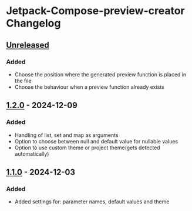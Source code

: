 <!-- Keep a Changelog guide -> https://keepachangelog.com -->

# Jetpack-Compose-preview-creator Changelog


## [Unreleased]

### Added

- Choose the position where the generated preview function is placed in the file
- Choose the behaviour when a preview function already exists

## [1.2.0] - 2024-12-09

### Added

- Handling of list, set and map as arguments
- Option to choose between null and default value for nullable values
- Option to use custom theme or project theme(gets detected automatically)

## [1.1.0] - 2024-12-03

### Added

- Added settings for: parameter names, default values and theme

[Unreleased]: https://github.com/EarlOfEgo/Jetpack-Compose-preview-creator/compare/v1.2.0...HEAD
[1.1.0]: https://github.com/EarlOfEgo/Jetpack-Compose-preview-creator/commits/v1.1.0
[1.2.0]: https://github.com/EarlOfEgo/Jetpack-Compose-preview-creator/commits/v1.2.0
